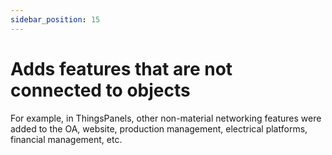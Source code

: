 ```yaml
---
sidebar_position: 15
---
```


# Adds features that are not connected to objects
For example, in ThingsPanels, other non-material networking features were added to the OA, website, production management, electrical platforms, financial management, etc.